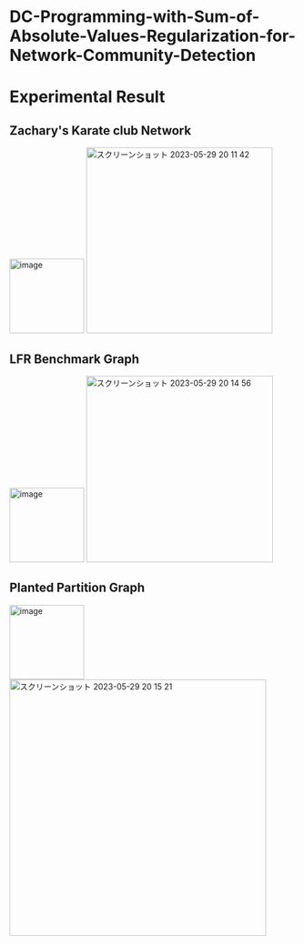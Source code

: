 # DC-Programming-with-Sum-of-Absolute-Values-Regularization-for-Network-Community-Detection

# Experimental Result
## Zachary's Karate club Network

<img width="131" alt="image" src="https://github.com/Iwaiy/DC-Programming-with-Sum-of-Absolute-Values-Regularization-for-Network-Community-Detection/assets/98382027/7229ddb7-cda1-4286-ba0e-259eacceeb95">
                        
<img width="327" alt="スクリーンショット 2023-05-29 20 11 42" src="https://github.com/Iwaiy/DC-Programming-with-Sum-of-Absolute-Values-Regularization-for-Network-Community-Detection/assets/98382027/8675ca6f-3ca8-4d70-8a42-37d5a17fc3f1">

## LFR Benchmark Graph

<img width="131" alt="image" src="https://github.com/Iwaiy/DC-Programming-with-Sum-of-Absolute-Values-Regularization-for-Network-Community-Detection/assets/98382027/aa8ed945-ca28-4bda-89d8-9c8190003886">



<img width="328" alt="スクリーンショット 2023-05-29 20 14 56" src="https://github.com/Iwaiy/DC-Programming-with-Sum-of-Absolute-Values-Regularization-for-Network-Community-Detection/assets/98382027/eb7f8afe-e2f1-44e0-a094-23331db596e6">

## Planted Partition Graph

<img width="131" alt="image" src="https://github.com/Iwaiy/DC-Programming-with-Sum-of-Absolute-Values-Regularization-for-Network-Community-Detection/assets/98382027/1234117d-18ec-4a73-b327-c31bc08339e7">
                       
<img width="451" alt="スクリーンショット 2023-05-29 20 15 21" src="https://github.com/Iwaiy/DC-Programming-with-Sum-of-Absolute-Values-Regularization-for-Network-Community-Detection/assets/98382027/751f42a1-c02b-4760-b264-b90ac770e147">

